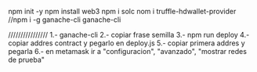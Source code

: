 npm init -y
npm install web3
npm i solc
nom i truffle-hdwallet-provider
//npm i -g ganache-cli
ganache-cli




////////////////
1.- ganache-cli
2.- copiar frase semilla
3.- npm run deploy
4.- copiar addres contract y pegarlo en deploy.js
5.- copiar primera addres y pegarla 
6.- en metamask ir a "configuracion",  "avanzado", "mostrar redes de prueba"